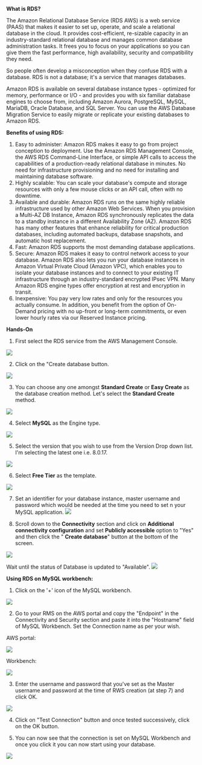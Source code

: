**What is RDS?**

The Amazon Relational Database Service (RDS AWS) is a web service (PAAS) that makes it easier to set up, operate, and scale a relational database in the cloud. It provides cost-efficient, re-sizable capacity in an industry-standard relational database and manages common database administration tasks. It frees you to focus on your applications so you can give them the fast performance, high availability, security and compatibility they need.

So people often develop a misconception when they confuse RDS with a database. RDS is not a database; it&#39;s a service that manages databases.

Amazon RDS is available on several database instance types - optimized for memory, performance or I/O - and provides you with six familiar database engines to choose from, including Amazon Aurora, PostgreSQL, MySQL, MariaDB, Oracle Database, and SQL Server. You can use the AWS Database Migration Service to easily migrate or replicate your existing databases to Amazon RDS.

**Benefits of using RDS:**

1. Easy to administer: Amazon RDS makes it easy to go from project conception to deployment. Use the Amazon RDS Management Console, the AWS RDS Command-Line Interface, or simple API calls to access the capabilities of a production-ready relational database in minutes. No need for infrastructure provisioning and no need for installing and maintaining database software.
2. Highly scalable: You can scale your database&#39;s compute and storage resources with only a few mouse clicks or an API call, often with no downtime.
3. Available and durable: Amazon RDS runs on the same highly reliable infrastructure used by other Amazon Web Services. When you provision a Multi-AZ DB Instance, Amazon RDS synchronously replicates the data to a standby instance in a different Availability Zone (AZ). Amazon RDS has many other features that enhance reliability for critical production databases, including automated backups, database snapshots, and automatic host replacement.
4. Fast: Amazon RDS supports the most demanding database applications.
5. Secure: Amazon RDS makes it easy to control network access to your database. Amazon RDS also lets you run your database instances in Amazon Virtual Private Cloud (Amazon VPC), which enables you to isolate your database instances and to connect to your existing IT infrastructure through an industry-standard encrypted IPsec VPN. Many Amazon RDS engine types offer encryption at rest and encryption in transit.
6. Inexpensive: You pay very low rates and only for the resources you actually consume. In addition, you benefit from the option of On-Demand pricing with no up-front or long-term commitments, or even lower hourly rates via our Reserved Instance pricing.

**Hands-On**

1. First select the RDS service from the AWS Management Console.

![](img/1.bmp)

2. Click on the &quot;Create database button.

![](img/2.bmp)

3. You can choose any one amongst **Standard Create** or **Easy Create** as the database creation method. Let&#39;s select the **Standard Create** method.

![](img/3.bmp)

4. Select **MySQL** as the Engine type.

![](img/4.png)

5. Select the version that you wish to use from the Version Drop down list. I&#39;m selecting the latest one i.e. 8.0.17.

![](img/5.bmp)

6. Select **Free Tier** as the template.

![](img/6.bmp)

7. Set an identifier for your database instance, master username and password which would be needed at the time you need to set n your MySQL application. ![](img/7.bmp)

8. Scroll down to the **Connectivity** section and click on **Additional connectivity configuration** and set **Publicly accessible** option to &quot;Yes&quot; and then click the &quot; **Create database**&quot; button at the bottom of the screen.

![](img/8.bmp)

Wait until the status of Database is updated to &quot;Available&quot;. ![](img/9.bmp)

**Using RDS on MySQL workbench:**

1. Click on the &#39;+&#39; icon of the MySQL workbench.

![](img/10.bmp)

2. Go to your RMS on the AWS portal and copy the &quot;Endpoint&quot; in the Connectivity and Security section and paste it into the &quot;Hostname&quot; field of MySQL Workbench. Set the Connection name as per your wish.

AWS portal:

![](img/11.bmp)

Workbench:

![](img/12.bmp)

3. Enter the username and password that you&#39;ve set as the Master username and password at the time of RWS creation (at step 7) and click OK.

![](img/13.bmp)

4. Click on &quot;Test Connection&quot; button and once tested successively, click on the OK button.

5. You can now see that the connection is set on MySQL Workbench and once you click it you can now start using your database.

![](img/14.bmp)